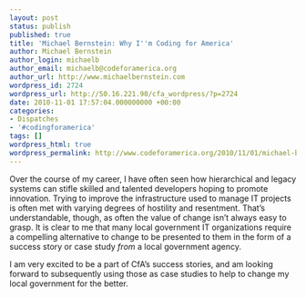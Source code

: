 ```yaml
---
layout: post
status: publish
published: true
title: 'Michael Bernstein: Why I''m Coding for America'
author: Michael Bernstein
author_login: michaelb
author_email: michaelb@codeforamerica.org
author_url: http://www.michaelbernstein.com
wordpress_id: 2724
wordpress_url: http://50.16.221.90/cfa_wordpress/?p=2724
date: 2010-11-01 17:57:04.000000000 +00:00
categories:
- Dispatches
- '#codingforamerica'
tags: []
wordpress_html: true
wordpress_permalink: http://www.codeforamerica.org/2010/11/01/michael-bernstein-why-im-coding-for-america/
---
```


<p>Over the course of my career, I have often seen how hierarchical and legacy systems can stifle skilled and talented developers hoping to promote innovation. Trying to improve the infrastructure used to manage IT projects is often met with varying degrees of hostility and resentment. That’s understandable, though, as often the value of change isn’t always easy to grasp. It is clear to me that many local government IT organizations require a compelling alternative to change to be presented to them in the form of a success story or case study <em>from</em> a local government agency.</p>
<p>I am very excited to be a part of CfA’s success stories, and am looking forward to subsequently using those as case studies to help to change my local government for the better.</p>
